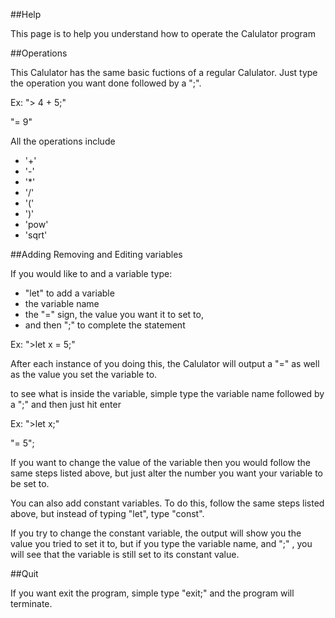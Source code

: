 ##Help

This page is to help you understand how to operate the Calulator program

##Operations

This Calulator has the same basic fuctions of a regular Calulator.
Just type the operation you want done followed by a ";".

Ex: "> 4 + 5;"
  
  "= 9"

All the operations include

- '+'
- '-'
- '*'
- '/'
- '('
- ')'
- 'pow'
- 'sqrt'
  
##Adding Removing and Editing variables

If you would like to and a variable type:
- "let" to add a variable 
- the variable name 
- the "=" sign, the value you want it to set to, 
- and then ";" to complete the statement 
  
Ex: ">let x = 5;"

After each instance of you doing this, the Calulator will output a "=" as well as the value you set the variable to.

to see what is inside the variable, simple type the variable name followed by a ";" and then just hit enter

Ex: 
">let x;"
  
"= 5";

If you want to change the value of the variable then you would follow the same steps listed above, but just alter the number you want your variable to be set to.

You can also add constant variables. To do this, follow the same steps listed above, but instead of typing "let", type "const".

If you try to change the constant variable, the output will show you the value you tried to set it to, but if you type the variable name, and ";" , you will see that the variable is still set to its constant value.

##Quit

If you want exit the program, simple type "exit;" and the program will terminate.
